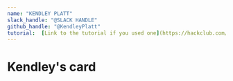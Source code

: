 ```yaml
---
name: "KENDLEY PLATT"
slack_handle: "@SLACK HANDLE"
github_handle: "@KendleyPlatt"
tutorial:  [Link to the tutorial if you used one](https://hackclub.com/)
---
```


# Kendley's card

<!-- There are 5 different parts and you tap it on you phone and it sends a NFC signal. It will flash the led on the card and take you to the website.-->

<!-- $20.58-->

<!-- Tell us a little bit about your design process. What were some challenges? What helped? ***Totally optional*** -->
